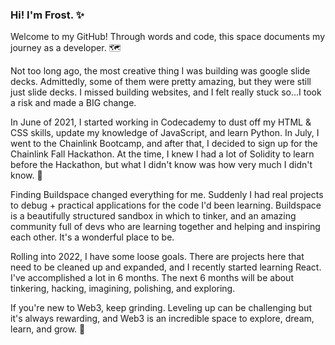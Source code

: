 ### Hi!  I'm Frost. ✨ 

Welcome to my GitHub!  Through words and code, this space documents my journey as a developer.  🗺️

Not too long ago, the most creative thing I was building was google slide decks.  Admittedly, some of them were pretty amazing, but they were still just slide decks.  I missed building websites, and I felt really stuck so...I took a risk and made a BIG change.

In June of 2021, I started working in Codecademy to dust off my HTML & CSS skills, update my knowledge of JavaScript, and learn Python.  In July, I went to the Chainlink Bootcamp, and after that, I decided to sign up for the Chainlink Fall Hackathon.  At the time, I knew I had a lot of Solidity to learn before the Hackathon, but what I didn't know was how very much I didn't know. 🙂

Finding Buildspace changed everything for me.  Suddenly I had real projects to debug + practical applications for the code I'd been learning.  Buildspace is a beautifully structured sandbox in which to tinker, and an amazing community full of devs who are learning together and helping and inspiring each other.  It's a wonderful place to be. 

Rolling into 2022, I have some loose goals.  There are projects here that need to be cleaned up and expanded, and I recently started learning React.  I've accomplished a lot in 6 months.  The next 6 months will be about tinkering, hacking, imagining, polishing, and exploring.

If you're new to Web3, keep grinding.  Leveling up can be challenging but it's always rewarding, and Web3 is an incredible space to explore, dream, learn, and grow. 💚  






